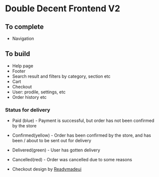 # Double Decent Frontend V2


## To complete
- Navigation

## To build

 - Help page
 - Footer
 - Search result and filters by category, section etc
 - Cart
 - Checkout
 - User: prodile, settings, etc
 - Order history etc


### Status for delivery
 - Paid (blue) - Payment is successful, but order has not been confirmed by the store
 - Confirmed(yellow) - Order has been confirmed by the store, and has been / about to be sent out for delivery
 - Delivered(green) - User has gotten delivery
 - Cancelled(red) - Order was cancelled due to some reasons


- Checkout design by [Readymadeui](https://readymadeui.com/)
